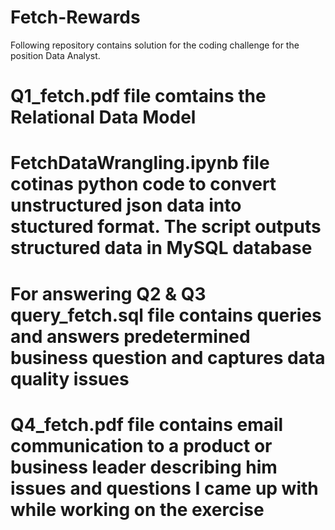 # Fetch-Rewards
Following repository contains solution for the coding challenge for the position Data Analyst.


# Q1_fetch.pdf file comtains the Relational Data Model 

# FetchDataWrangling.ipynb file cotinas python code to convert unstructured json data into stuctured format. The script outputs structured data in MySQL database

# For answering Q2 & Q3 query_fetch.sql file contains queries and answers predetermined business question and captures data quality issues

# Q4_fetch.pdf file contains email communication to a product or business leader describing him issues and questions I came up with while working on the exercise
